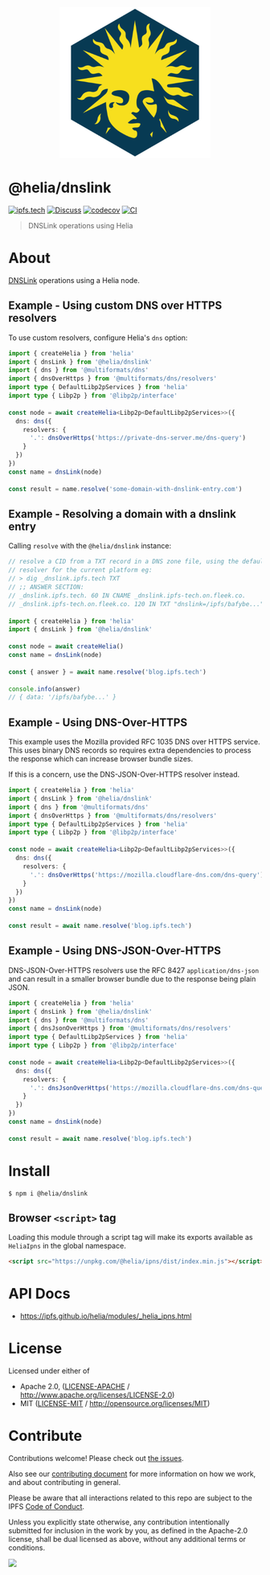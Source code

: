 <p align="center">
  <a href="https://github.com/ipfs/helia" title="Helia">
    <img src="https://raw.githubusercontent.com/ipfs/helia/main/assets/helia.png" alt="Helia logo" width="300" />
  </a>
</p>

# @helia/dnslink

[![ipfs.tech](https://img.shields.io/badge/project-IPFS-blue.svg?style=flat-square)](https://ipfs.tech)
[![Discuss](https://img.shields.io/discourse/https/discuss.ipfs.tech/posts.svg?style=flat-square)](https://discuss.ipfs.tech)
[![codecov](https://img.shields.io/codecov/c/github/ipfs/helia.svg?style=flat-square)](https://codecov.io/gh/ipfs/helia)
[![CI](https://img.shields.io/github/actions/workflow/status/ipfs/helia/main.yml?branch=main\&style=flat-square)](https://github.com/ipfs/helia/actions/workflows/main.yml?query=branch%3Amain)

> DNSLink operations using Helia

# About

<!--

!IMPORTANT!

Everything in this README between "# About" and "# Install" is automatically
generated and will be overwritten the next time the doc generator is run.

To make changes to this section, please update the @packageDocumentation section
of src/index.js or src/index.ts

To experiment with formatting, please run "npm run docs" from the root of this
repo and examine the changes made.

-->

[DNSLink](https://dnslink.dev/) operations using a Helia node.

## Example - Using custom DNS over HTTPS resolvers

To use custom resolvers, configure Helia's `dns` option:

```TypeScript
import { createHelia } from 'helia'
import { dnsLink } from '@helia/dnslink'
import { dns } from '@multiformats/dns'
import { dnsOverHttps } from '@multiformats/dns/resolvers'
import type { DefaultLibp2pServices } from 'helia'
import type { Libp2p } from '@libp2p/interface'

const node = await createHelia<Libp2p<DefaultLibp2pServices>>({
  dns: dns({
    resolvers: {
      '.': dnsOverHttps('https://private-dns-server.me/dns-query')
    }
  })
})
const name = dnsLink(node)

const result = name.resolve('some-domain-with-dnslink-entry.com')
```

## Example - Resolving a domain with a dnslink entry

Calling `resolve` with the `@helia/dnslink` instance:

```TypeScript
// resolve a CID from a TXT record in a DNS zone file, using the default
// resolver for the current platform eg:
// > dig _dnslink.ipfs.tech TXT
// ;; ANSWER SECTION:
// _dnslink.ipfs.tech. 60 IN CNAME _dnslink.ipfs-tech.on.fleek.co.
// _dnslink.ipfs-tech.on.fleek.co. 120 IN TXT "dnslink=/ipfs/bafybe..."

import { createHelia } from 'helia'
import { dnsLink } from '@helia/dnslink'

const node = await createHelia()
const name = dnsLink(node)

const { answer } = await name.resolve('blog.ipfs.tech')

console.info(answer)
// { data: '/ipfs/bafybe...' }
```

## Example - Using DNS-Over-HTTPS

This example uses the Mozilla provided RFC 1035 DNS over HTTPS service. This
uses binary DNS records so requires extra dependencies to process the
response which can increase browser bundle sizes.

If this is a concern, use the DNS-JSON-Over-HTTPS resolver instead.

```TypeScript
import { createHelia } from 'helia'
import { dnsLink } from '@helia/dnslink'
import { dns } from '@multiformats/dns'
import { dnsOverHttps } from '@multiformats/dns/resolvers'
import type { DefaultLibp2pServices } from 'helia'
import type { Libp2p } from '@libp2p/interface'

const node = await createHelia<Libp2p<DefaultLibp2pServices>>({
  dns: dns({
    resolvers: {
      '.': dnsOverHttps('https://mozilla.cloudflare-dns.com/dns-query')
    }
  })
})
const name = dnsLink(node)

const result = await name.resolve('blog.ipfs.tech')
```

## Example - Using DNS-JSON-Over-HTTPS

DNS-JSON-Over-HTTPS resolvers use the RFC 8427 `application/dns-json` and can
result in a smaller browser bundle due to the response being plain JSON.

```TypeScript
import { createHelia } from 'helia'
import { dnsLink } from '@helia/dnslink'
import { dns } from '@multiformats/dns'
import { dnsJsonOverHttps } from '@multiformats/dns/resolvers'
import type { DefaultLibp2pServices } from 'helia'
import type { Libp2p } from '@libp2p/interface'

const node = await createHelia<Libp2p<DefaultLibp2pServices>>({
  dns: dns({
    resolvers: {
      '.': dnsJsonOverHttps('https://mozilla.cloudflare-dns.com/dns-query')
    }
  })
})
const name = dnsLink(node)

const result = await name.resolve('blog.ipfs.tech')
```

# Install

```console
$ npm i @helia/dnslink
```

## Browser `<script>` tag

Loading this module through a script tag will make its exports available as `HeliaIpns` in the global namespace.

```html
<script src="https://unpkg.com/@helia/ipns/dist/index.min.js"></script>
```

# API Docs

- <https://ipfs.github.io/helia/modules/_helia_ipns.html>

# License

Licensed under either of

- Apache 2.0, ([LICENSE-APACHE](https://github.com/ipfs/helia/blob/main/packages/ipns/LICENSE-APACHE) / <http://www.apache.org/licenses/LICENSE-2.0>)
- MIT ([LICENSE-MIT](https://github.com/ipfs/helia/blob/main/packages/ipns/LICENSE-MIT) / <http://opensource.org/licenses/MIT>)

# Contribute

Contributions welcome! Please check out [the issues](https://github.com/ipfs/helia/issues).

Also see our [contributing document](https://github.com/ipfs/community/blob/master/CONTRIBUTING_JS.md) for more information on how we work, and about contributing in general.

Please be aware that all interactions related to this repo are subject to the IPFS [Code of Conduct](https://github.com/ipfs/community/blob/master/code-of-conduct.md).

Unless you explicitly state otherwise, any contribution intentionally submitted for inclusion in the work by you, as defined in the Apache-2.0 license, shall be dual licensed as above, without any additional terms or conditions.

[![](https://cdn.rawgit.com/jbenet/contribute-ipfs-gif/master/img/contribute.gif)](https://github.com/ipfs/community/blob/master/CONTRIBUTING.md)
